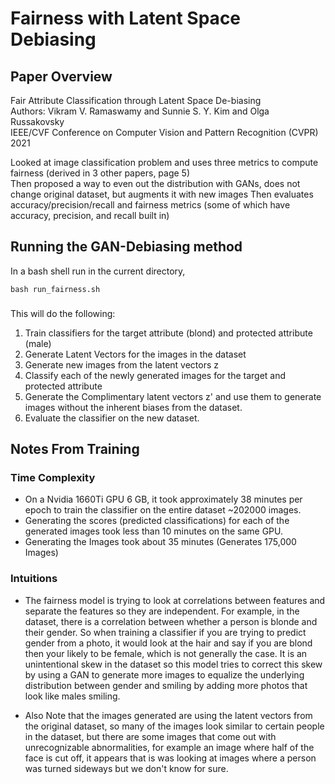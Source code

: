 # Fairness with Latent Space Debiasing


## Paper Overview
Fair Attribute Classification through Latent Space De-biasing  
Authors: Vikram V. Ramaswamy and Sunnie S. Y. Kim and Olga Russakovsky  
IEEE/CVF Conference on Computer Vision and Pattern Recognition (CVPR)
2021

Looked at image classification problem and uses three metrics to compute fairness (derived in 3 other papers, page 5)  
   Then proposed a way to even out the distribution with GANs, does not change original dataset, but augments it with new images
   Then evaluates accuracy/precision/recall and fairness metrics (some of which have accuracy, precision, and recall built in)


## Running the GAN-Debiasing method
In a bash shell run in the current directory,
```
bash run_fairness.sh
```

###
This will do the following:
1. Train classifiers for the target attribute (blond) and protected attribute (male)
2. Generate Latent Vectors for the images in the dataset
3. Generate new images from the latent vectors z
4. Classify each of the newly generated images for the target and protected attribute
5. Generate the Complimentary latent vectors z' and use them to generate images without the inherent biases from the dataset.
6. Evaluate the classifier on the new dataset.



## Notes From Training
### Time Complexity
- On a Nvidia 1660Ti GPU 6 GB, it took approximately 38 minutes per epoch to train the classifier on the entire dataset ~202000 images.
- Generating the scores (predicted classifications) for each of the generated images took less than 10 minutes on the same GPU.
- Generating the Images took about 35 minutes (Generates 175,000 Images)

### Intuitions
- The fairness model is trying to look at correlations between features and separate the features so they are independent. For example, in the dataset, there is a correlation between whether a person is blonde and their gender. So when training a classifier if you are trying to predict gender from a photo, it would look at the hair and say if you are blond then your likely to be female, which is not generally the case. It is an unintentional skew in the dataset so this model tries to correct this skew by using a GAN to generate more images to equalize the underlying distribution between gender and smiling by adding more photos that look like males smiling.

- Also Note that the images generated are using the latent vectors from the original dataset, so many of the images look similar to certain people in the dataset, but there are some images that come out with unrecognizable abnormalities, for example an image where half of the face is cut off, it appears that is was looking at images where a person was turned sideways but we don't know for sure.
